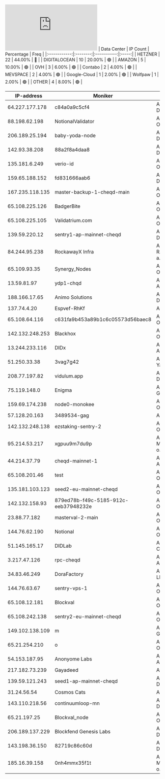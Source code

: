 ![Diagramm](https://github.com/obajay/StateSync-snapshots/blob/main/Projects/Cheqd/1/README.md)
| Data Center | IP Count | Percentage | Freq |
|:------------:|:--------:|:-----------:|:-----:|
| HETZNER | 22 | 44.00% | 🔴 |
| DIGITALOCEAN | 10 | 20.00% | 🟢 |
| AMAZON | 5 | 10.00% | 🟢 |
| OVH | 3 | 6.00% | 🟢 |
| Contabo | 2 | 4.00% | 🟢 |
| MEVSPACE | 2 | 4.00% | 🟢 |
| Google-Cloud | 1 | 2.00% | 🟢 |
| Wolfpaw | 1 | 2.00% | 🟢 |
| OTHER | 4 | 8.00% | 🟢 |

<!-- START_TABLE -->
| IP-address | Moniker | Organization | Country | City |
|-------------|---------|---------------|---------|------|
| 64.227.177.178 | c84a0a9c5cf4 | AS14061 DigitalOcean, LLC | 🇮🇳 IN | Doddaballapura |
| 88.198.62.198 | NotionalValidator | AS24940 Hetzner Online GmbH | 🇩🇪 DE | Falkenstein |
| 206.189.25.194 | baby-yoda-node | AS14061 DigitalOcean, LLC | 🇬🇧 GB | London |
| 142.93.38.208 | 88a2f8a4daa8 | AS14061 DigitalOcean, LLC | 🇬🇧 GB | London |
| 135.181.6.249 | verio-id | AS24940 Hetzner Online GmbH | 🇫🇮 FI | Tuusula |
| 159.65.188.152 | fd831666aab6 | AS14061 DigitalOcean, LLC | 🇺🇸 US | Clifton |
| 167.235.118.135 | master-backup-1-cheqd-main | AS24940 Hetzner Online GmbH | 🇩🇪 DE | Falkenstein |
| 65.108.225.126 | BadgerBite | AS24940 Hetzner Online GmbH | 🇫🇮 FI | Helsinki |
| 65.108.225.105 | Validatrium.com | AS24940 Hetzner Online GmbH | 🇫🇮 FI | Helsinki |
| 139.59.220.12 | sentry1-ap-mainnet-cheqd | AS14061 DigitalOcean, LLC | 🇸🇬 SG | Singapore |
| 84.244.95.238 | RockawayX Infra | AS25248 RADIOKOMUNIKACE a.s. | 🇨🇿 CZ | Prague |
| 65.109.93.35 | Synergy_Nodes | AS24940 Hetzner Online GmbH | 🇫🇮 FI | Helsinki |
| 13.59.81.97 | ydp1-chqd | AS16509 Amazon.com, Inc. | 🇺🇸 US | Hilliard |
| 188.166.17.65 | Animo Solutions | AS14061 DigitalOcean, LLC | 🇳🇱 NL | Amsterdam |
| 137.74.4.20 | Espvef-RhKf | AS16276 OVH SAS | 🇵🇱 PL | Warsaw |
| 65.108.64.116 | c631fa9b453a89b1c6c05573d56baec8 | AS24940 Hetzner Online GmbH | 🇫🇮 FI | Helsinki |
| 142.132.248.253 | Blackhox | AS24940 Hetzner Online GmbH | 🇩🇪 DE | Falkenstein |
| 13.244.233.116 | DIDx | AS16509 Amazon.com, Inc. | 🇿🇦 ZA | Cape Town |
| 51.250.33.38 | 3vag7g42 | AS200350 Yandex.Cloud LLC | 🇷🇺 RU | Moscow |
| 208.77.197.82 | vidulum.app | AS30500 Wolfpaw Data Centres Inc | 🇨🇦 CA | Edmonton |
| 75.119.148.0 | Enigma | AS51167 Contabo GmbH | 🇩🇪 DE | Düsseldorf |
| 159.69.174.238 | node0-monokee | AS24940 Hetzner Online GmbH | 🇩🇪 DE | Gunzenhausen |
| 57.128.20.163 | 3489534-gag | AS16276 OVH SAS | 🇫🇷 FR | Strasbourg |
| 142.132.248.138 | ezstaking-sentry-2 | AS24940 Hetzner Online GmbH | 🇩🇪 DE | Falkenstein |
| 95.214.53.217 | xgpuu9m7du9p | AS201814 MEVSPACE sp. z o.o. | 🇵🇱 PL | Warsaw |
| 44.214.37.79 | cheqd-mainnet-1 | AS14618 Amazon.com, Inc. | 🇺🇸 US | Ashburn |
| 65.108.201.46 | test | AS24940 Hetzner Online GmbH | 🇫🇮 FI | Helsinki |
| 135.181.103.123 | seed2-eu-mainnet-cheqd | AS24940 Hetzner Online GmbH | 🇫🇮 FI | Tuusula |
| 142.132.158.93 | 879ed78b-f49c-5185-912c-eeb37948232e | AS24940 Hetzner Online GmbH | 🇩🇪 DE | Falkenstein |
| 23.88.77.182 | masterval-2-main | AS24940 Hetzner Online GmbH | 🇩🇪 DE | Falkenstein |
| 144.76.62.190 | Notional | AS24940 Hetzner Online GmbH | 🇩🇪 DE | Falkenstein |
| 51.145.165.17 | DIDLab | AS8075 Microsoft Corporation | 🇳🇱 NL | Amsterdam |
| 3.217.47.126 | rpc-cheqd | AS14618 Amazon.com, Inc. | 🇺🇸 US | Ashburn |
| 34.83.46.249 | DoraFactory | AS396982 Google LLC | 🇺🇸 US | The Dalles |
| 144.76.63.67 | sentry-vps-1 | AS24940 Hetzner Online GmbH | 🇩🇪 DE | Falkenstein |
| 65.108.12.181 | Blockval | AS24940 Hetzner Online GmbH | 🇫🇮 FI | Helsinki |
| 65.108.242.138 | sentry2-eu-mainnet-cheqd | AS24940 Hetzner Online GmbH | 🇫🇮 FI | Helsinki |
| 149.102.138.109 | m | AS51167 Contabo GmbH | 🇩🇪 DE | Düsseldorf |
| 65.21.254.210 | o | AS24940 Hetzner Online GmbH | 🇫🇮 FI | Helsinki |
| 54.153.187.95 | Anonyome Labs | AS16509 Amazon.com, Inc. | 🇦🇺 AU | Sydney |
| 217.182.73.239 | Gayadeed | AS16276 OVH SAS | 🇵🇱 PL | Warsaw |
| 139.59.121.243 | seed1-ap-mainnet-cheqd | AS14061 DigitalOcean, LLC | 🇸🇬 SG | Singapore |
| 31.24.56.54 | Cosmos Cats | AS61307 AS STV | 🇪🇪 EE | Maardu |
| 143.110.218.56 | continuumloop-mn | AS14061 DigitalOcean, LLC | 🇨🇦 CA | Toronto |
| 65.21.197.25 | Blockval_node | AS24940 Hetzner Online GmbH | 🇫🇮 FI | Helsinki |
| 206.189.137.229 | Blockfend Genesis Labs | AS14061 DigitalOcean, LLC | 🇮🇳 IN | Doddaballapura |
| 143.198.36.150 | 82719c86c60d | AS14061 DigitalOcean, LLC | 🇨🇦 CA | Toronto |
| 185.16.39.158 | 0nh4mmx35f1t | AS201814 MEVSPACE sp. z o.o. | 🇵🇱 PL | Warsaw |

<!-- END_TABLE -->